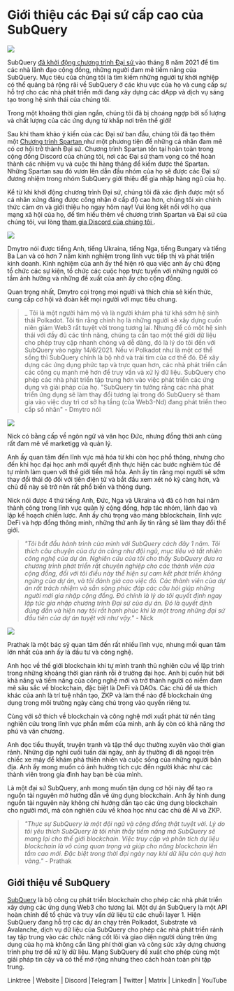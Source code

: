 # Giới thiệu các Đại sứ cấp cao của SubQuery

![](https://miro.medium.com/max/1400/0*E059TXajzXqkqW2g)

SubQuery [ đã khởi động chương trình Đại sứ ](./20210713-Introducing-the-SubQuery-Ambassador-Program.md) vào tháng 8 năm 2021 để tìm các nhà lãnh đạo cộng đồng, những người đam mê tiềm năng của SubQuery. Mục tiêu của chúng tôi là tìm kiếm những người tự khởi nghiệp có thể quảng bá rộng rãi về SubQuery ở các khu vực của họ và cung cấp sự hỗ trợ cho các nhà phát triển mới đang xây dựng các dApp và dịch vụ sáng tạo trong hệ sinh thái của chúng tôi.

Trong một khoảng thời gian ngắn, chúng tôi đã bị choáng ngợp bởi số lượng và chất lượng của các ứng dụng từ khắp nơi trên thế giới!

Sau khi tham khảo ý kiến của các Đại sứ ban đầu, chúng tôi đã tạo thêm một [ Chương trình Spartan ](./20211101-spartan-programme.md) như một phương tiện để những cá nhân đam mê có cơ hội trở thành Đại sứ. Chương trình Spartan tồn tại hoàn toàn trong cộng đồng Discord của chúng tôi, nơi các Đại sứ tham vọng có thể hoàn thành các nhiệm vụ và cuộc thi hàng tháng để kiếm được thẻ Spartan. Những Spartan sau đó vươn lên dẫn đầu nhóm của họ sẽ được các Đại sứ đương nhiệm trong nhóm SubQuery giới thiệu để gia nhập hàng ngũ của họ.

Kể từ khi khởi động chương trình Đại sứ, chúng tôi đã xác định được một số cá nhân xứng đáng được công nhận ở cấp độ cao hơn, chúng tôi xin chính thức cảm ơn và giới thiệu họ ngay hôm nay! Vui lòng kết nối với họ qua mạng xã hội của họ, để tìm hiểu thêm về chương trình Spartan và Đại sứ của chúng tôi, vui lòng [ tham gia Discord của chúng tôi ](https://discord.com/invite/subquery).

![](https://miro.medium.com/max/1400/0*I0VcN-hdcTZzeA6l)

Dmytro nói được tiếng Anh, tiếng Ukraina, tiếng Nga, tiếng Bungary và tiếng Ba Lan và có hơn 7 năm kinh nghiệm trong lĩnh vực tiếp thị và phát triển kinh doanh. Kinh nghiệm của anh ấy thể hiện rõ qua việc anh ấy chủ động tổ chức các sự kiện, tổ chức các cuộc họp trực tuyến với những người có tầm ảnh hưởng và những đề xuất của anh ấy cho cộng đồng.

Quan trọng nhất, Dmytro coi trọng mọi người và thích chia sẻ kiến thức, cung cấp cơ hội và đoàn kết mọi người với mục tiêu chung.

> _ Tôi là một người hâm mộ và là người khám phá từ khá sớm hệ sinh thái Polkadot. Tôi tin rằng chính họ là những người sẽ xây dựng cuốn niên giám Web3 rất tuyệt vời trong tương lai. Nhưng để có một hệ sinh thái với đầy đủ các tính năng, chúng ta cần tạo một thế giới dữ liệu cho phép truy cập nhanh chóng và dễ dàng, đó là lý do tôi đến với SubQuery vào ngày 14/6/2021. Nếu ví Polkadot như là một cơ thể sồng thì SubQuery chính là bộ nhớ và trái tim của cơ thể đó. Để xây dựng các ứng dụng phức tạp và trực quan hơn, các nhà phát triển cần các công cụ mạnh mẽ hơn để truy vần và xử lý dữ liệu. SubQuery cho phép các nhà phát triển tập trung hơn vào việc phát triển các ứng dụng và giải pháp của họ. "SubQuery tin tưởng rằng các nhà phát triển ứng dụng sẽ làm thay đổi tương lại trong đó SubQuery sẽ tham gia vào việc duy trì cơ sở hạ tầng (của Web3-Nd) đang phát triển theo cấp số nhân" - Dmytro nói</p> </blockquote> 
> 
> ![](https://miro.medium.com/max/1400/0*fh2pBSbhmMkXWYqz)
> 
> Nick có bằng cấp về ngôn ngữ và văn học Đức, nhưng đồng thời anh cũng rất đam mê về marketigg và quản lý.
> 
> Anh ấy quan tâm đến lĩnh vực mã hóa từ khi còn học phổ thông, nhưng cho đến khi học đại học anh mới quyết định thực hiện các bước nghiêm túc để tự mình làm quen với thế giới tiền mã hóa. Anh ấy tin rằng mọi người sẽ sớm thay đổi thái độ đối với tiền điện tử và bắt đầu xem xét nó kỹ càng hơn, và chủ đề này sẽ trở nên rất phổ biến và thông dụng.
> 
> Nick nói được 4 thứ tiếng Anh, Đức, Nga và Ukraina và đã có hơn hai năm thành công trong lĩnh vực quản lý cộng đồng, hợp tác nhóm, lãnh đạo và lập kế hoạch chiến lược. Anh ấy chú trọng vào mảng bblockchain, lĩnh vực DeFi và hợp đồng thông minh, những thứ anh ấy tin rằng sẽ làm thay đổi thế giới.
> 
> > _"Tôi bắt đầu hành trình của mình với SubQuery cách đây 1 năm. Tôi thích câu chuyện của dự án cũng như đội ngũ, mục tiêu và tất nhiên công nghệ của dự án. Nghiên cứu của tôi cho thấy SubQuery đưa ra chương trình phát triển rất chuyên nghiệp cho các thành viên của cộng đồng, đối với tôi điều này thể hiện sự cam kết phát triển không ngừng của dự án, và tôi đánh giá cao việc đó. Các thành viên của dự án rất trách nhiệm và sẵn sàng phúc đáp các câu hỏi giúp những người mới gia nhập cộng đồng. Đó chính là lý do tôi quyết định ngay lập tức gia nhập chương trình Đại sứ của dự án. Đó là quyết định đúng đắn và hiện nay tôi rất hạnh phúc khi là một trong những đại sứ đầu tiên của dự án tuyệt vời như vậy."_ - Nick
> 
> ![](https://miro.medium.com/max/1400/0*UAl7Xw8tJuJ44SrF)
> 
> Prathak là một bác sỹ quan tâm đến rất nhiều lĩnh vực, nhưng mối quan tâm lớn nhất của anh ấy là đầu tư và công nghệ.
> 
> Anh học về thế giới blockchain khi tự mình tranh thủ nghiên cứu về lập trình trong những khoảng thời gian rảnh rỗi ở trường đại học. Anh bị cuốn hút bởi khả năng và tiềm năng của công nghệ mới và trở thành người có niềm đam mê sâu sắc về blockchain, đặc biệt là DeFi và DAOs. Các chủ đề ưa thích khác của anh là trí tuệ nhân tạo, ZKP và làm thế nào để blockchain ứng dụng trong môi trường ngày càng chú trọng vào quyền riêng tư.
> 
> Cùng với sở thích về blockchain và công nghệ mới xuất phát từ nền tảng nghiên cứu trong lĩnh vực phần mềm của mình, anh ấy còn có khả năng thơ phú và văn chương.
> 
> Anh đọc tiểu thuyết, truyện tranh và tập thể dục thường xuyên vào thời gian rảnh. Những dịp nghỉ cuối tuần dài ngày, anh ấy thường đi dã ngoại trên chiếc xe máy để khám phá thiên nhiên và cuộc sống của những người bản địa. Anh ấy mong muốn có ảnh hưởng tích cực đến người khác như các thành viên trong gia đình hay bạn bè của mình.
> 
> Là một đại sứ SubQuery, anh mong muốn tận dụng cơ hội này để tạo ra nguồn tài nguyên mở hướng dẫn về ứng dụng blockchain. Anh ấy hình dung nguồn tài nguyên này không chỉ hướng dẫn tạo các ứng dụng blockchain cho người mới, mà còn nghiên cứu về khoa học như các chủ đề AI và ZKP.
> 
> > _"Thực sự SubQuery là một đội ngũ và cộng đồng thật tuyệt vời. Lý do tôi yêu thích SubQuery là tôi nhìn thấy tiềm năng mà SubQuery sẽ mang lại cho thế giới blockchain. Việc truy cập và phân tích dự liệu blockchain là vô cùng quan trọng và giúp cho nâng blockchain lên tầm cao mới. Đặc biệt trong thời đại ngày nay khi dữ liệu còn quý hơn vàng."_ - Prathak
> 
> ## Giới thiệu về SubQuery
> 
> [SubQuery](https://subquery.network) là bộ công cụ phát triển blockchain cho phép các nhà phát triển xây dựng các ứng dụng Web3 cho tương lai. Một dự án SubQuery là một API hoàn chỉnh để tổ chức và truy vấn dữ liệu từ các chuỗi layer 1. Hiện SubQuery đang hỗ trợ các dự án chạy trên Polkadot, Substrate và Avalanche, dịch vụ dữ liệu của SubQuery cho phép các nhà phát triển rảnh tay tập trung vào các chức năng cốt lõi và giao diện người dùng trên ứng dụng của họ mà không cần lãng phí thời gian và công sức xây dựng chương trình phụ trợ để xử lý dữ liệu. Mạng SubQuery đề xuất cho phép cùng một giải pháp tin cậy và có thể mở rộng nhưng theo cách hoàn toàn phi tập trung.
> 
> Linktree | Website | Discord |Telegram | Twitter | Matrix | LinkedIn | YouTube
